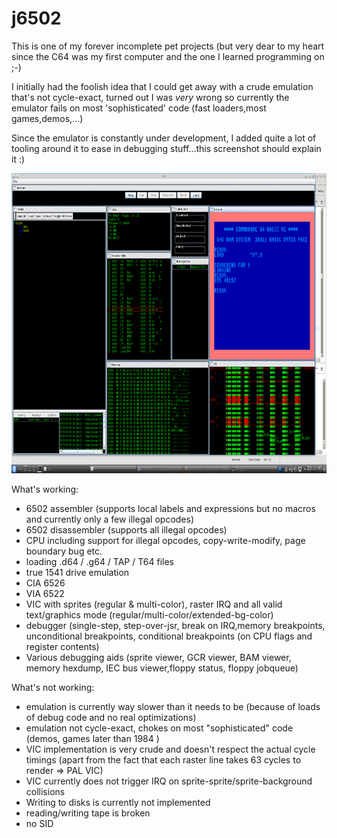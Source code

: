 # j6502

This is one of my forever incomplete pet projects (but very dear to my heart since the C64 was my first computer and the one I learned programming on ;-)

I initially had the foolish idea that I could get away with a crude emulation that's not cycle-exact, turned out I was *very* wrong so currently the emulator fails on most 'sophisticated' code (fast loaders,most games,demos,...)

Since the emulator is constantly under development, I added quite a lot of tooling around it to ease in debugging stuff...this screenshot should explain it :)

<img src="https://github.com/toby1984/j6502/blob/t64_support/screenshot.png?raw=true" width="640" height="480" />

What's working:

- 6502 assembler (supports local labels and expressions but no macros and currently only a few illegal opcodes)
- 6502 disassembler (supports all illegal opcodes) 
- CPU including support for illegal opcodes, copy-write-modify, page boundary bug etc.
- loading .d64 / .g64 / TAP / T64 files
- true 1541 drive emulation
- CIA 6526 
- VIA 6522
- VIC with sprites (regular & multi-color), raster IRQ and all valid text/graphics mode (regular/multi-color/extended-bg-color)
- debugger (single-step, step-over-jsr, break on IRQ,memory breakpoints, unconditional breakpoints, conditional breakpoints (on CPU flags and register contents)
- Various debugging aids (sprite viewer, GCR viewer, BAM viewer, memory hexdump, IEC bus viewer,floppy status, floppy jobqueue)

What's not working:

- emulation is currently way slower than it needs to be (because of loads of debug code and no real optimizations) 
- emulation not cycle-exact, chokes on most "sophisticated" code (demos, games later than 1984 )
- VIC implementation is very crude and doesn't respect the actual cycle timings (apart from the fact that each raster line takes 63 cycles to render => PAL VIC)
- VIC currently does not trigger IRQ on sprite-sprite/sprite-background collisions
- Writing to disks is currently not implemented
- reading/writing tape is broken
- no SID
